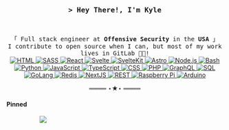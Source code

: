 <!-- LEAVE A STAR, IF YOU LIKE IT ! -->

<!-- Intro  -->
<h3 align="center">
        <samp>&gt; Hey There!, I'm 
                <b>Kyle</b>
        </samp>
</h3>
<br>
<p align="center">
    <!-- Organisation  -->
    <samp>
        「 Full stack engineer at <b>Offensive Security</b> in the <b>USA</b> 」
        <br>
            I contribute to open source when I can, but most of my work lives in GitLab 👨‍💻!
        <br>
    </samp>
    <!-- Programming Languages -->
    <!-- HTML -->
    <a href="https://github.com/kytixo?tab=repositories" target="_blank">
        <img alt="HTML" src="https://img.shields.io/badge/-HTML-E34F26?style=flat-square&logo=HTML5&logoColor=white">
    </a>
    <!-- SASS  -->
    <a href="https://github.com/kytixo?tab=repositories" target="_blank">
        <img alt="SASS" src="https://img.shields.io/badge/-SASS-CC6699?style=flat-square&logo=SASS&logoColor=white">
    </a>
    <!-- React -->
    <a href="https://github.com/kytixo?tab=repositories" target="_blank">
        <img alt="React" src="https://img.shields.io/badge/-ReactJs-61DAFB?logo=react&logoColor=white&style=flat-square">
    </a>
    <!-- Svelte -->
    <a href="https://github.com/kytixo?tab=repositories" target="_blank">
        <img alt="Svelte" src="https://img.shields.io/badge/-Svelte-777bb4?logo=Svelte&logoColor=white&style=flat-square">
    </a>
    <!-- SvelteKit -->
    <a href="https://github.com/kytixo?tab=repositories" target="_blank">
        <img alt="SvelteKit" src="https://img.shields.io/badge/-SvelteKit-FF3E00?style=flat-square&logo=Svelte&logoColor=white">
    </a>
    <!-- Astro -->
    <a href="https://github.com/kytixo?tab=repositories" target="_blank">
        <img alt="Astro" src="https://img.shields.io/badge/-Astro-FF3E00?style=flat-square&logo=Astro&logoColor=white">
    </a>
    <!-- Node -->
    <a href="https://github.com/kytixo?tab=repositories" target="_blank">
        <img alt="Node.js" src="https://img.shields.io/badge/-Node.js-339933?logo=Node.js&logoColor=white&style=flat-square">
    </a>
    <!-- Bash -->
    <a href="https://github.com/kytixo?tab=repositories" target="_blank">
        <img alt="Bash" src="https://img.shields.io/badge/-Bash-4EAA25?style=flat-square&logo=GNU%20Bash&logoColor=white">
    </a>
    <!-- Python -->
    <a href="https://github.com/kytixo?tab=repositories" target="_blank">
        <img alt="Python" src="https://img.shields.io/badge/-Python-3776AB?style=flat-square&logo=Python&logoColor=white">
    </a>
    <!-- JavaScript -->
    <a href="https://github.com/kytixo?tab=repositories" target="_blank">
        <img alt="JavaScript" src="https://img.shields.io/badge/-JavaScript-F7DF1E?style=flat-square&logo=JavaScript&logoColor=black">
    </a>
    <!-- TypeScript -->
    <a href="https://github.com/kytixo?tab=repositories" target="_blank">
        <img alt="TypeScript" src="https://img.shields.io/badge/-TypeScript-3178C6?style=flat-square&logo=TypeScript&logoColor=white">
    </a>
    <!-- CSS -->
    <a href="https://github.com/kytixo?tab=repositories" target="_blank">
        <img alt="CSS" src="https://img.shields.io/badge/-CSS-1572B6?style=flat-square&logo=CSS3&logoColor=white">
    </a>
    <!-- PHP -->
    <a href="https://github.com/kytixo?tab=repositories" target="_blank">
        <img alt="PHP" src="https://img.shields.io/badge/-PHP-777BB4?style=flat-square&logo=PHP&logoColor=white">
    </a>
    <!-- GraphQL -->
    <a href="https://github.com/kytixo?tab=repositories" target="_blank">
        <img alt="GraphQL" src="https://img.shields.io/badge/-GraphQL-E10098?style=flat-square&logo=GraphQL&logoColor=white">
    </a>
    <!-- SQL -->
    <a href="https://github.com/kytixo?tab=repositories" target="_blank">
        <img alt="SQL" src="https://img.shields.io/badge/-SQL-4479A1?style=flat-square&logo=MySQL&logoColor=white">
    </a>
    <!-- GoLang -->
    <a href="https://github.com/kytixo?tab=repositories" target="_blank">
        <img alt="GoLang" src="https://img.shields.io/badge/-GoLang-00ADD8?style=flat-square&logo=Go&logoColor=white">
    </a>
    <!-- Redis -->
    <a href="https://github.com/kytixo?tab=repositories" target="_blank">
        <img alt="Redis" src="https://img.shields.io/badge/-Redis-DC382D?style=flat-square&logo=Redis&logoColor=white">
    </a>
    <!-- NextJS -->
    <a href="https://github.com/kytixo?tab=repositories" target="_blank">
        <img alt="NextJS" src="https://img.shields.io/badge/-NextJS-000000?style=flat-square&logo=Next.js&logoColor=white">
    </a>
    <!-- REST -->
    <a href="https://github.com/kytixo?tab=repositories" target="_blank">
        <img alt="REST" src="https://img.shields.io/badge/-REST-FF6C37?style=flat-square&logo=Postman&logoColor=white">
    </a>
    <!-- Raspberry Pi -->
    <a href="https://github.com/kytixo?tab=repositories" target="_blank">
        <img alt="Raspberry Pi" src="https://img.shields.io/badge/-Raspberry%20Pi-A22846?logo=RaspberryPi&logoColor=white&style=flat-square">
    </a>
    <!-- Arduino -->
    <a href="https://github.com/kytixo?tab=repositories" target="_blank">
        <img alt="Arduino" src="https://img.shields.io/badge/-Arduino-00979D?style=flat-square&logo=Arduino&logoColor=white">
    </a>
<!-- Footer -->
<samp>
    <p align="center">
        ════ ⋆★⋆ ════
        <br>
    </p>
</samp>

<!-- Pinned Repositories -->
#### Pinned

<p align="center">
<a href="https://github.com/KyTiXo/BSC-Node-Block-Monitor">
<img style="min-width: min(100%, 350px);" align="center"src="https://github-readme-stats.vercel.app/api/pin/?username=kytixo&repo=BSC-Node-Block-Monitor&border_color=02D892&bg_color=0D1117&title_color=C9D1D9&text_color=8B949E&icon_color=02D892" />
</a>
</p>
